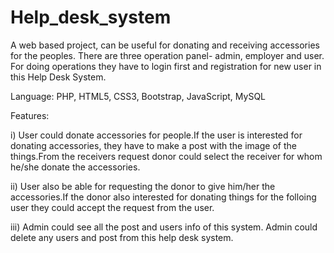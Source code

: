 # Help_desk_system
A web based project, can be useful for donating and receiving accessories for the peoples. There are three operation panel- admin, employer and user. For doing operations they have to login first and registration for new user in this Help Desk System.

Language: PHP, HTML5, CSS3, Bootstrap, JavaScript, MySQL

Features:

i) User could donate accessories for people.If the user is interested for donating accessories, they have to make a post with the image of the things.From the receivers request donor could select the receiver for whom he/she donate the accessories.

ii) User also be able for requesting the donor to give him/her the accessories.If the donor also interested for donating things for the folloing user they could accept the request from the user. 

iii) Admin could see all the post and users info of this system. Admin could delete any users and post from this help desk system.
